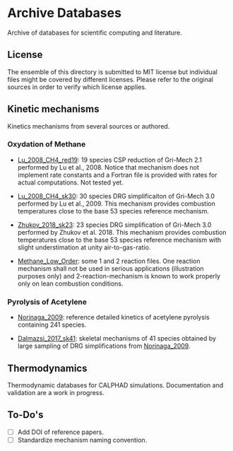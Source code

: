 # Archive Databases

Archive of databases for scientific computing and literature.

## License

The ensemble of this directory is submitted to MIT license but individual files might be covered by different licenses. Please refer to the original sources in order to verify which license applies.

## Kinetic mechanisms

Kinetics mechanisms from several sources or authored.

### Oxydation of Methane

- [Lu_2008_CH4_red19](kinetics/Lu_2008_CH4_red19): 19 species CSP reduction of Gri-Mech 2.1 performed by Lu et al., 2008. Notice that mechanism does not implement rate constants and a Fortran file is provided with rates for actual computations. Not tested yet.

- [Lu_2008_CH4_sk30](kinetics/Lu_2008_CH4_sk30): 30 species DRG simplificaiton of Gri-Mech 3.0 performed by Lu et al., 2009. This mechanism provides combustion temperatures close to the base 53 species reference mechanism.

- [Zhukov_2018_sk23](kinetics/Zhukov_2018_sk23): 23 species DRG simplification of Gri-Mech 3.0 performed by Zhukov et al. 2018. This mechanism provides combustion temperatures close to the base 53 species reference mechanism with slight understimation at unity air-to-gas-ratio.

- [Methane_Low_Order](kinetics/Methane_Low_Order): some 1 and 2 reaction files. One reaction mechanism shall not be used in serious applications (illustration purposes only) and 2-reaction-mechanism is known to work properly only on lean combustion conditions.

### Pyrolysis of Acetylene

- [Norinaga_2009](kinetics/Norinaga_2009): reference detailed kinetics of acetylene pyrolysis containing 241 species.

- [Dalmazsi_2017_sk41](kinetics/Dalmazsi_2017_sk41): skeletal mechanisms of 41 species obtained by large sampling of DRG simplifications from [Norinaga_2009](kinetics/Norinaga_2009).

## Thermodynamics

Thermodynamic databases for CALPHAD simulations. Documentation and validation are a work in progress.

## To-Do's

- [ ] Add DOI of reference papers.
- [ ] Standardize mechanism naming convention.
